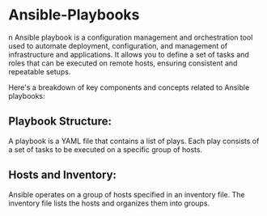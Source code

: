 # Ansible-Playbooks
n Ansible playbook is a configuration management and orchestration tool used to automate deployment, configuration, and management of infrastructure and applications. It allows you to define a set of tasks and roles that can be executed on remote hosts, ensuring consistent and repeatable setups.

Here's a breakdown of key components and concepts related to Ansible playbooks:

## Playbook Structure:

A playbook is a YAML file that contains a list of plays.
Each play consists of a set of tasks to be executed on a specific group of hosts.

## Hosts and Inventory:

Ansible operates on a group of hosts specified in an inventory file.
The inventory file lists the hosts and organizes them into groups.
